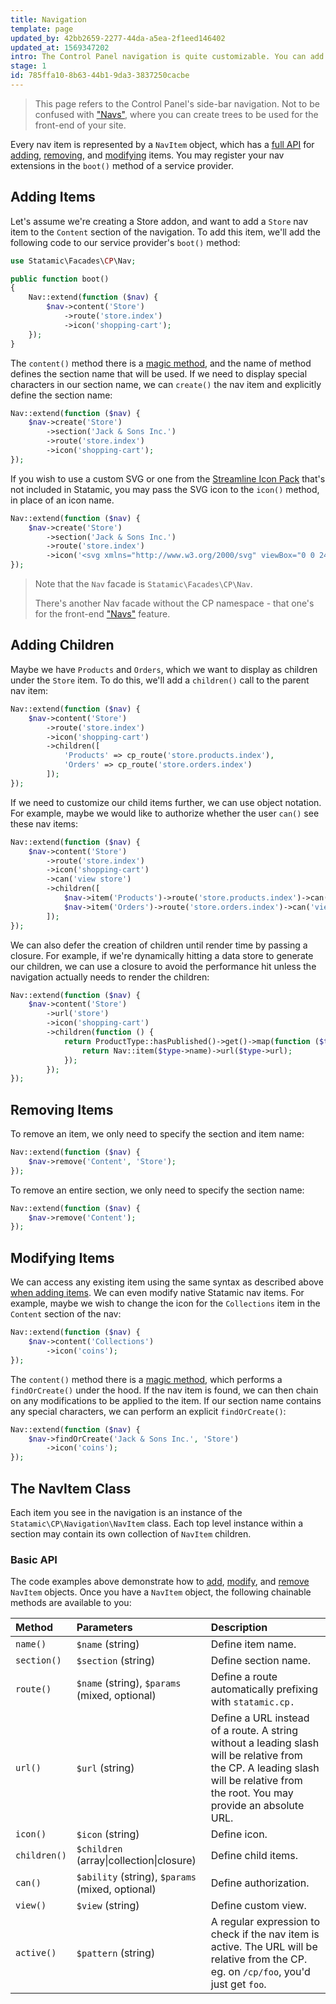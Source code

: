 ```yaml
---
title: Navigation
template: page
updated_by: 42bb2659-2277-44da-a5ea-2f1eed146402
updated_at: 1569347202
intro: The Control Panel navigation is quite customizable. You can add your own sections, pages, and subpages, as well as remove and modify existing ones.
stage: 1
id: 785ffa10-8b63-44b1-9da3-3837250cacbe
---
```


> This page refers to the Control Panel's side-bar navigation. Not to be confused with ["Navs"](/navigation), where you can create trees to be used for the front-end of your site.

Every nav item is represented by a `NavItem` object, which has a [full API](#the-navitem-class) for [adding](#adding-items), [removing](#removing-items), and [modifying](#modifying-items) items.  You may register your nav extensions in the `boot()` method of a service provider.

## Adding Items

Let's assume we're creating a Store addon, and want to add a `Store` nav item to the `Content` section of the navigation.  To add this item, we'll add the following code to our service provider's `boot()` method:

```php
use Statamic\Facades\CP\Nav;

public function boot()
{
    Nav::extend(function ($nav) {
        $nav->content('Store')
            ->route('store.index')
            ->icon('shopping-cart');
    });
}
```

The `content()` method there is a [magic method](http://php.net/manual/en/language.oop5.magic.php), and the name of method defines the section name that will be used.  If we need to display special characters in our section name, we can `create()` the nav item and explicitly define the section name:

```php
Nav::extend(function ($nav) {
    $nav->create('Store')
        ->section('Jack & Sons Inc.')
        ->route('store.index')
        ->icon('shopping-cart');
});
```

If you wish to use a custom SVG or one from the [Streamline Icon Pack](https://streamlineicons.com/) that's not included in Statamic, you may pass the SVG icon to the `icon()` method, in place of an icon name.

```php
Nav::extend(function ($nav) {
    $nav->create('Store')
        ->section('Jack & Sons Inc.')
        ->route('store.index')
        ->icon('<svg xmlns="http://www.w3.org/2000/svg" viewBox="0 0 24 24"><path d="M6.547 9.674l7.778 7.778a4.363 4.363 0 0 0 .9-4.435l5.965-5.964.177.176a1.25 1.25 0 0 0 1.768-1.767l-4.6-4.6a1.25 1.25 0 0 0-1.765 1.771l.177.177-5.965 5.965a4.366 4.366 0 0 0-4.435.899zM10.436 13.563L.5 23.499" fill="none" stroke="currentColor" stroke-linecap="round" stroke-linejoin="round" stroke-width="1.5"/></svg>');
});
```

> Note that the `Nav` facade is `Statamic\Facades\CP\Nav`.
>
> There's another Nav facade without the CP namespace - that one's for the front-end ["Navs"](/navigation) feature.

## Adding Children

Maybe we have `Products` and `Orders`, which we want to display as children under the `Store` item.  To do this, we'll add a `children()` call to the parent nav item:

```php
Nav::extend(function ($nav) {
    $nav->content('Store')
        ->route('store.index')
        ->icon('shopping-cart')
        ->children([
            'Products' => cp_route('store.products.index'),
            'Orders' => cp_route('store.orders.index')
        ]);
});
```

If we need to customize our child items further, we can use object notation.  For example, maybe we would like to authorize whether the user `can()` see these nav items:

```php
Nav::extend(function ($nav) {
    $nav->content('Store')
        ->route('store.index')
        ->icon('shopping-cart')
        ->can('view store')
        ->children([
            $nav->item('Products')->route('store.products.index')->can('view products'),
            $nav->item('Orders')->route('store.orders.index')->can('view orders')
        ]);
});
```

We can also defer the creation of children until render time by passing a closure.  For example, if we're dynamically hitting a data store to generate our children, we can use a closure to avoid the performance hit unless the navigation actually needs to render the children:

```php
Nav::extend(function ($nav) {
    $nav->content('Store')
        ->url('store')
        ->icon('shopping-cart')
        ->children(function () {
            return ProductType::hasPublished()->get()->map(function ($type) {
                return Nav::item($type->name)->url($type->url);
            });
        });
});
```

## Removing Items

To remove an item, we only need to specify the section and item name:

```php
Nav::extend(function ($nav) {
    $nav->remove('Content', 'Store');
});
```

To remove an entire section, we only need to specify the section name:

```php
Nav::extend(function ($nav) {
    $nav->remove('Content');
});
```

## Modifying Items

We can access any existing item using the same syntax as described above [when adding items](#adding-items).  We can even modify native Statamic nav items.  For example, maybe we wish to change the icon for the `Collections` item in the `Content` section of the nav:

```php
Nav::extend(function ($nav) {
    $nav->content('Collections')
        ->icon('coins');
});
```

The `content()` method there is a [magic method](http://php.net/manual/en/language.oop5.magic.php), which performs a `findOrCreate()` under the hood.  If the nav item is found, we can then chain on any modifications to be applied to the item.  If our section name contains any special characters, we can perform an explicit `findOrCreate()`:

```php
Nav::extend(function ($nav) {
    $nav->findOrCreate('Jack & Sons Inc.', 'Store')
        ->icon('coins');
});
```

## The NavItem Class

Each item you see in the navigation is an instance of the `Statamic\CP\Navigation\NavItem` class. Each top level instance within a section may contain its own collection of `NavItem` children.

### Basic API

The code examples above demonstrate how to [add](#adding-items), [modify](#modifying-items), and [remove](#removing-items) `NavItem` objects.  Once you have a `NavItem` object, the following chainable methods are available to you:

| Method | Parameters | Description |
| :--- | :--- | :--- |
| `name()` | `$name` (string) | Define item name. |
| `section()` | `$section` (string) | Define section name. |
| `route()` | `$name` (string), `$params` (mixed, optional) | Define a route automatically prefixing with `statamic.cp.` |
| `url()` | `$url` (string) | Define a URL instead of a route. A string without a leading slash will be relative from the CP. A leading slash will be relative from the root. You may provide an absolute URL. |
| `icon()` | `$icon` (string) | Define icon. |
| `children()` | `$children` (array\|collection\|closure) | Define child items. |
| `can()` | `$ability` (string), `$params` (mixed, optional) | Define authorization. |
| `view()` | `$view` (string) | Define custom view. |
| `active()` | `$pattern` (string) | A regular expression to check if the nav item is active. The URL will be relative from the CP. eg. on `/cp/foo`, you'd just get `foo`. |

